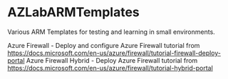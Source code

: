 # AZLabARMTemplates
Various ARM Templates for testing and learning in small environments.

Azure Firewall - Deploy and configure Azure Firewall tutorial from https://docs.microsoft.com/en-us/azure/firewall/tutorial-firewall-deploy-portal
Azure Firewall Hybrid - Deploy Azure Firewall tutorial from https://docs.microsoft.com/en-us/azure/firewall/tutorial-hybrid-portal